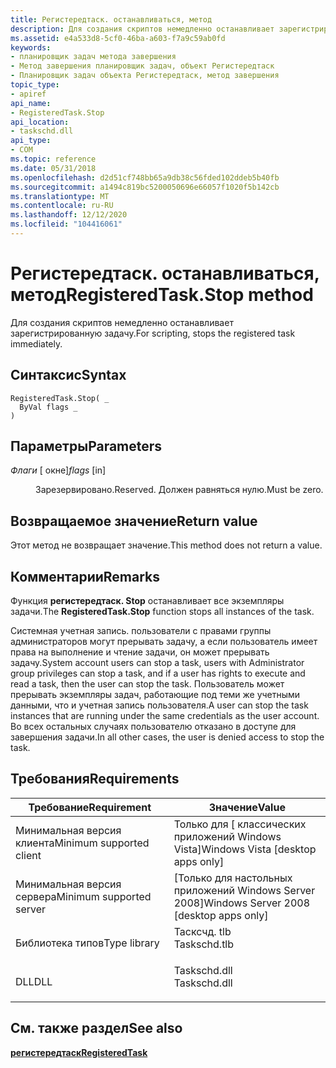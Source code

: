 ```yaml
---
title: Регистередтаск. останавливаться, метод
description: Для создания скриптов немедленно останавливает зарегистрированную задачу.
ms.assetid: e4a533d8-5cf0-46ba-a603-f7a9c59ab0fd
keywords:
- планировщик задач метода завершения
- Метод завершения планировщик задач, объект Регистередтаск
- Планировщик задач объекта Регистередтаск, метод завершения
topic_type:
- apiref
api_name:
- RegisteredTask.Stop
api_location:
- taskschd.dll
api_type:
- COM
ms.topic: reference
ms.date: 05/31/2018
ms.openlocfilehash: d2d51cf748bb65a9db38c56fded102ddeb5b40fb
ms.sourcegitcommit: a1494c819bc5200050696e66057f1020f5b142cb
ms.translationtype: MT
ms.contentlocale: ru-RU
ms.lasthandoff: 12/12/2020
ms.locfileid: "104416061"
---
```

# <a name="registeredtaskstop-method"></a><span data-ttu-id="54925-106">Регистередтаск. останавливаться, метод</span><span class="sxs-lookup"><span data-stu-id="54925-106">RegisteredTask.Stop method</span></span>

<span data-ttu-id="54925-107">Для создания скриптов немедленно останавливает зарегистрированную задачу.</span><span class="sxs-lookup"><span data-stu-id="54925-107">For scripting, stops the registered task immediately.</span></span>

## <a name="syntax"></a><span data-ttu-id="54925-108">Синтаксис</span><span class="sxs-lookup"><span data-stu-id="54925-108">Syntax</span></span>


```VB
RegisteredTask.Stop( _
  ByVal flags _
)
```



## <a name="parameters"></a><span data-ttu-id="54925-109">Параметры</span><span class="sxs-lookup"><span data-stu-id="54925-109">Parameters</span></span>

<dl> <dt>

<span data-ttu-id="54925-110">*Флаги* \[ окне\]</span><span class="sxs-lookup"><span data-stu-id="54925-110">*flags* \[in\]</span></span>
</dt> <dd>

<span data-ttu-id="54925-111">Зарезервировано.</span><span class="sxs-lookup"><span data-stu-id="54925-111">Reserved.</span></span> <span data-ttu-id="54925-112">Должен равняться нулю.</span><span class="sxs-lookup"><span data-stu-id="54925-112">Must be zero.</span></span>

</dd> </dl>

## <a name="return-value"></a><span data-ttu-id="54925-113">Возвращаемое значение</span><span class="sxs-lookup"><span data-stu-id="54925-113">Return value</span></span>

<span data-ttu-id="54925-114">Этот метод не возвращает значение.</span><span class="sxs-lookup"><span data-stu-id="54925-114">This method does not return a value.</span></span>

## <a name="remarks"></a><span data-ttu-id="54925-115">Комментарии</span><span class="sxs-lookup"><span data-stu-id="54925-115">Remarks</span></span>

<span data-ttu-id="54925-116">Функция **регистередтаск. Stop** останавливает все экземпляры задачи.</span><span class="sxs-lookup"><span data-stu-id="54925-116">The **RegisteredTask.Stop** function stops all instances of the task.</span></span>

<span data-ttu-id="54925-117">Системная учетная запись. пользователи с правами группы администраторов могут прерывать задачу, а если пользователь имеет права на выполнение и чтение задачи, он может прерывать задачу.</span><span class="sxs-lookup"><span data-stu-id="54925-117">System account users can stop a task, users with Administrator group privileges can stop a task, and if a user has rights to execute and read a task, then the user can stop the task.</span></span> <span data-ttu-id="54925-118">Пользователь может прерывать экземпляры задач, работающие под теми же учетными данными, что и учетная запись пользователя.</span><span class="sxs-lookup"><span data-stu-id="54925-118">A user can stop the task instances that are running under the same credentials as the user account.</span></span> <span data-ttu-id="54925-119">Во всех остальных случаях пользователю отказано в доступе для завершения задачи.</span><span class="sxs-lookup"><span data-stu-id="54925-119">In all other cases, the user is denied access to stop the task.</span></span>

## <a name="requirements"></a><span data-ttu-id="54925-120">Требования</span><span class="sxs-lookup"><span data-stu-id="54925-120">Requirements</span></span>



| <span data-ttu-id="54925-121">Требование</span><span class="sxs-lookup"><span data-stu-id="54925-121">Requirement</span></span> | <span data-ttu-id="54925-122">Значение</span><span class="sxs-lookup"><span data-stu-id="54925-122">Value</span></span> |
|-------------------------------------|-----------------------------------------------------------------------------------------|
| <span data-ttu-id="54925-123">Минимальная версия клиента</span><span class="sxs-lookup"><span data-stu-id="54925-123">Minimum supported client</span></span><br/> | <span data-ttu-id="54925-124">Только для \[ классических приложений Windows Vista\]</span><span class="sxs-lookup"><span data-stu-id="54925-124">Windows Vista \[desktop apps only\]</span></span><br/>                                          |
| <span data-ttu-id="54925-125">Минимальная версия сервера</span><span class="sxs-lookup"><span data-stu-id="54925-125">Minimum supported server</span></span><br/> | <span data-ttu-id="54925-126">\[Только для настольных приложений Windows Server 2008\]</span><span class="sxs-lookup"><span data-stu-id="54925-126">Windows Server 2008 \[desktop apps only\]</span></span><br/>                                    |
| <span data-ttu-id="54925-127">Библиотека типов</span><span class="sxs-lookup"><span data-stu-id="54925-127">Type library</span></span><br/>             | <dl> <span data-ttu-id="54925-128"><dt>Тасксчд. tlb</dt></span><span class="sxs-lookup"><span data-stu-id="54925-128"><dt>Taskschd.tlb</dt></span></span> </dl> |
| <span data-ttu-id="54925-129">DLL</span><span class="sxs-lookup"><span data-stu-id="54925-129">DLL</span></span><br/>                      | <dl> <span data-ttu-id="54925-130"><dt>Taskschd.dll</dt></span><span class="sxs-lookup"><span data-stu-id="54925-130"><dt>Taskschd.dll</dt></span></span> </dl> |



## <a name="see-also"></a><span data-ttu-id="54925-131">См. также раздел</span><span class="sxs-lookup"><span data-stu-id="54925-131">See also</span></span>

<dl> <dt>

[<span data-ttu-id="54925-132">**регистередтаск**</span><span class="sxs-lookup"><span data-stu-id="54925-132">**RegisteredTask**</span></span>](registeredtask.md)
</dt> </dl>

 

 





